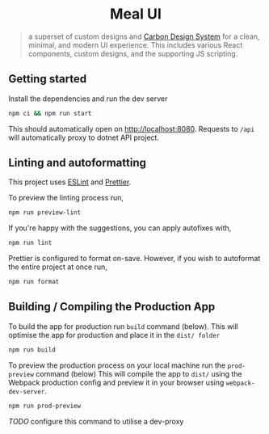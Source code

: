 <h1 align="center">
  Meal UI
</h1>

> a superset of custom designs and [Carbon Design System](https://github.com/carbon-design-system/carbon/blob/main/README.md)
> for a clean, minimal, and modern UI experience.
> This includes various React components, custom designs,
> and the supporting JS scripting.

## Getting started

Install the dependencies and run the dev server

```sh
npm ci && npm run start
```

This should automatically open on [http://localhost:8080](http://localhost:8080). Requests to `/api` will automatically proxy to dotnet API project.

## Linting and autoformatting

This project uses [ESLint](https://eslint.org) and [Prettier](https://prettier.io).

To preview the linting process run,

```sh
npm run preview-lint
```

If you're happy with the suggestions, you can apply autofixes with,

```sh
npm run lint
```

Prettier is configured to format on-save. However, if you wish to autoformat the entire project at once run,

```sh
npm run format
```

## Building / Compiling the Production App

To build the app for production run `build` command (below). This will optimise the app for production and place it in the `dist/ folder`

```sh
npm run build
```

To preview the production process on your local machine run the `prod-preview` command (below) This will compile the app to `dist/` using the Webpack production config and preview it in your browser using `webpack-dev-server`.

```sh
npm run prod-preview
```

_TODO_ configure this command to utilise a dev-proxy
